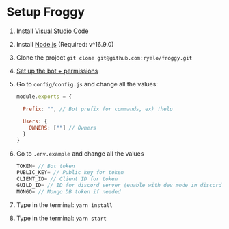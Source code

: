 # Setup Froggy

1. Install [Visual Studio Code](https://code.visualstudio.com/Download)
2. Install [Node.js](https://nodejs.org/en/download/) (Required: v^16.9.0)
3. Clone the project `git clone git@github.com:ryelo/froggy.git`
4. [Set up the bot + permissions](https://github.com/ryelo/froggy/tree/main/docs/createBot.md)
5. Go to `config/config.js` and change all the values:

    ```js
    module.exports = {

      Prefix: "", // Bot prefix for commands, ex) !help

      Users: {
        OWNERS: [""] // Owners
      }
    }
    ```

6. Go to `.env.example` and change all the values

    ```js
    TOKEN= // Bot token
    PUBLIC_KEY= // Public key for token
    CLIENT_ID= // Client ID for token
    GUILD_ID= // ID for discord server (enable with dev mode in discord, right click server name -> copy token)
    MONGO= // Mongo DB token if needed
    ```

7. Type in the terminal: `yarn install`
8. Type in the terminal: `yarn start`
